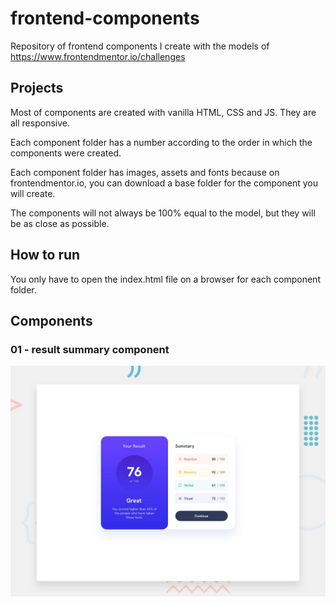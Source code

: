 # frontend-components
Repository of frontend components I create with the models of https://www.frontendmentor.io/challenges

## Projects
Most of components are created with vanilla HTML, CSS and JS.
They are all responsive.

Each component folder has a number according to the order in which the components were created.

Each component folder has images, assets and fonts because on frontendmentor.io, you can download a base folder for the component you will create.

The components will not always be 100% equal to the model, but they will be as close as possible.

## How to run
You only have to open the index.html file on a browser for each component folder.

## Components
### 01 - result summary component
![Design preview for the Results summary component coding challenge](./01%20-%20result%20summary%20component//design/desktop-preview.jpg)